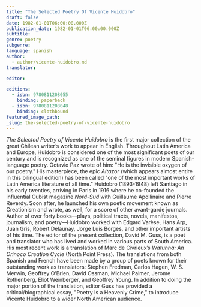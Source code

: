 ```yaml
---
title: "The Selected Poetry Of Vicente Huidobro"
draft: false
date: 1982-01-01T06:00:00.000Z
publication_date: 1982-01-01T06:00:00.000Z
subtitle:
genre: poetry
subgenre:
language: spanish
author:
  - author/vicente-huidobro.md
translator:

editor:

editions:
  - isbn: 9780811208055
    binding: paperback
  - isbn: 9780811208048
    binding: clothbound
featured_image_path:
_slug: the-selected-poetry-of-vicente-huidobro
---
```


_The Selected Poetry of Vicente Huidobro_ is the first major collection of the great Chilean writer’s work to appear in English. Throughout Latin America and Europe, Huidobro is considered one of the most significant poets of our century and is recognized as one of the seminal figures in modern Spanish-language poetry. Octavio Paz wrote of him: "He is the invisible oxygen of our poetry." His masterpiece, the epic _Altazor_ (which appears almost entire in this bilingual edition) has been called "one of the most important works of Latin America literature of all time." Huidobro (1893-1948) left Santiago in his early twenties, arriving in Paris in 1916 where he co-founded the influential Cubist magazine _Nord-Sud_ with Guillaume Apollinaire and Pierre Reverdy. Soon after, he launched his own poetic movement known as Creationism and wrote, as well, for a score of other avant-garde journals. Author of over forty books––plays, political tracts, novels, manifestos, journalism, and poetry––Huidobro worked with Edgard Varèse, Hans Arp, Juan Gris, Robert Delaunay, Jorge Luis Borges, and other important artists of his time. The editor of the present collection, David M. Guss, is a poet and translator who has lived and worked in various parts of South America. His most recent work is a translation of Marc de Civrieux’s _Watunna: An Orinoco Creation Cycle_ (North Point Press). The translations from both Spanish and French have been made by a group of poets known for their outstanding work as translators: Stephen Fredman, Carlos Hagen, W. S. Merwin, Geoffrey O’Brien, David Ossman, Michael Palmer, Jerome Rothenberg, Eliot Weinberger, and Geoffrey Young. In addition to doing the major portion of the translation, editor Guss has provided a critical/biographical essay, "Poetry Is a Heavenly Crime," to introduce Vicente Huidobro to a wider North American audience.

